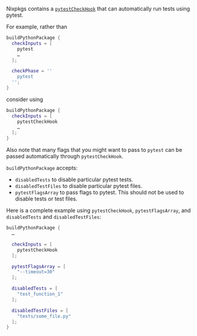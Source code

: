 Nixpkgs contains a [`pytestCheckHook`](https://nixos.org/manual/nixpkgs/unstable/#using-pytestcheckhook) that can automatically run tests using pytest.

For example, rather than

```nix
buildPythonPackage {
  checkInputs = [
    pytest
    …
  ];

  checkPhase = ''
    pytest
  '';
}
```

consider using

```nix
buildPythonPackage {
  checkInputs = [
    pytestCheckHook
    …
  ];
}
```

Also note that many flags that you might want to pass to `pytest` can be passed automatically through `pytestCheckHook`.

`buildPythonPackage` accepts:

- `disabledTests` to disable particular pytest tests.
- `disabledTestFiles` to disable particular pytest files.
- `pytestFlagsArray` to pass flags to pytest. This should not be used to disable tests or test files.


Here is a complete example using `pytestCheckHook`, `pytestFlagsArray`, and `disabledTests` and `disabledTestFiles`:

```nix
buildPythonPackage {
  …

  checkInputs = [
    pytestCheckHook
  ];

  pytestFlagsArray = [
    "--timeout=30"
  ];

  disabledTests = [
    "test_function_1"
  ];

  disabledTestFiles = [
    "tests/some_file.py"
  ];
}
```
